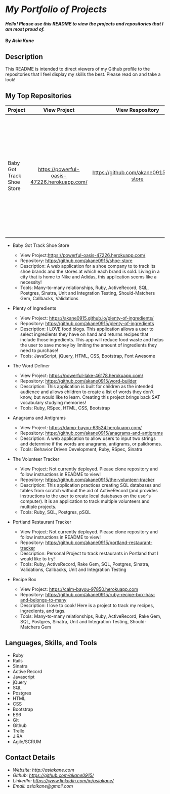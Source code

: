 # _My Portfolio of Projects_

#### _Hello! Please use this README to view the projects and repositories that I am most proud of._

#### By _**Asia Kane**_

## Description

This README is intended to direct viewers of my Github profile to the repositories that I feel display my skills the best.  Please read on and take a look!

## My Top Repositories

| Project |  View Project  |  View Respository  |  Description  |  Tools Used  |
|----------|:--------:|:--------:|:--------:|:--------:|
|Baby Got Track Shoe Store| https://powerful-oasis-47226.herokuapp.com/ | https://github.com/akane0915/shoe-store | A web application for a shoe company to to track its shoe brands and the stores at which each brand is sold.  Living in a city that is home to Nike and Adidas, this application seems like a necessity! | Many-to-many relationships, Ruby, ActiveRecord, SQL, Postgres, Sinatra, Unit and Integration Testing, Should-Matchers Gem, Callbacks, Validations |

* Baby Got Track Shoe Store
  * View Project:https://powerful-oasis-47226.herokuapp.com/
  * Repository: https://github.com/akane0915/shoe-store
  * Description: A web application for a shoe company to to track its shoe brands and the stores at which each brand is sold.  Living in a city that is home to Nike and Adidas, this application seems like a necessity!
  * Tools: Many-to-many relationships, Ruby, ActiveRecord, SQL, Postgres, Sinatra, Unit and Integration Testing, Should-Matchers Gem, Callbacks, Validations

* Plenty of Ingredients
  * View Project: https://akane0915.github.io/plenty-of-ingredients/
  * Repository: https://github.com/akane0915/plenty-of-ingredients
  * Description: I LOVE food blogs.  This application allows a user to select ingredients they have on hand and returns recipes that include those ingredients. This app will reduce food waste and helps the user to save money by limiting the amount of ingredients they need to purchase!  
  * Tools: JavaScript, jQuery, HTML, CSS, Bootstrap, Font Awesome

* The Word Definer
  * View Project: https://powerful-lake-46178.herokuapp.com/
  * Repository: https://github.com/akane0915/word-builder
  * Description: This application is built for children as the intended audience and allows children to create a list of words they don't know, but would like to learn.  Creating this project brings back SAT vocabulary studying memories!
  * Tools: Ruby, RSpec, HTML, CSS, Bootstrap

* Anagrams and Antigrams
  * View Project: https://damp-bayou-63524.herokuapp.com/
  * Repository: https://github.com/akane0915/anagrams-and-antigrams
  * Description: A web application to allow users to input two strings and determine if the words are anagrams, antigrams, or palidromes.
  * Tools: Behavior Driven Development, Ruby, RSpec, Sinatra

* The Volunteer Tracker
  * View Project: Not currently deployed.  Please clone repository and follow instructions in README to view!
  * Repository: https://github.com/akane0915/the-volunteer-tracker
  * Description: This application practices creating SQL databases and tables from scratch without the aid of ActiveRecord (and provides instructions to the user to create local databases on the user's computer).  It is an application to track multiple volunteers and multiple projects.
  * Tools: Ruby, SQL, Postgres, pSQL

* Portland Restaurant Tracker
  * View Project: Not currently deployed.  Please clone repository and follow instructions in README to view!
  * Repository: https://github.com/akane0915/portland-restaurant-tracker
  * Description: Personal Project to track restaurants in Portland that I would like to try!
  * Tools: Ruby, ActiveRecord, Rake Gem, SQL,  Postgres, Sinatra, Validations, Callbacks, Unit and Integration Testing

* Recipe Box
  * View Project: https://calm-bayou-97850.herokuapp.com
  * Repository: https://github.com/akane0915/ruby-recipe-box-has-and-belongs-to-many
  * Description: I love to cook! Here is a project to track my recipes, ingredients, and tags.
  * Tools: Many-to-many relationships, Ruby, ActiveRecord, Rake Gem, SQL,  Postgres, Sinatra, Unit and Integration Testing, Should-Matchers Gem

## Languages, Skills, and Tools

* Ruby
* Rails
* Sinatra
* Active Record
* Javascript
* jQuery
* SQL
* Postgres
* HTML
* CSS
* Bootstrap
* ES6
* Git
* Github
* Trello
* JIRA
* Agile/SCRUM

## Contact Details

* _Website: http://asiakane.com_
* _Github: https://github.com/akane0915/_
* _LinkedIn: https://www.linkedin.com/in/asiakane/_
* _Email: asialkane@gmail.com_
